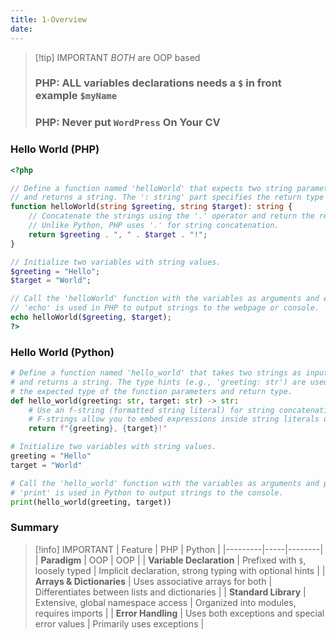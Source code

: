 ```yaml
---
title: 1-Overview
date: 
---
```


> [!tip] IMPORTANT
> *BOTH* are OOP based
>
> ### PHP: ALL variables declarations needs a ``$`` in front example `$myName`
>
> ### PHP: Never put ``WordPress`` On Your CV
>


### Hello World (PHP)


```php
<?php

// Define a function named 'helloWorld' that expects two string parameters
// and returns a string. The ': string' part specifies the return type of the function.
function helloWorld(string $greeting, string $target): string {
    // Concatenate the strings using the '.' operator and return the result.
    // Unlike Python, PHP uses '.' for string concatenation.
    return $greeting . ", " . $target . "!";
}

// Initialize two variables with string values.
$greeting = "Hello";
$target = "World";

// Call the 'helloWorld' function with the variables as arguments and echo the result.
// 'echo' is used in PHP to output strings to the webpage or console.
echo helloWorld($greeting, $target);
?>
```

### Hello World (Python)
```python
# Define a function named 'hello_world' that takes two strings as input
# and returns a string. The type hints (e.g., 'greeting: str') are used for indicating 
# the expected type of the function parameters and return type.
def hello_world(greeting: str, target: str) -> str:
    # Use an f-string (formatted string literal) for string concatenation.
    # F-strings allow you to embed expressions inside string literals using curly braces.
    return f"{greeting}, {target}!"

# Initialize two variables with string values.
greeting = "Hello"
target = "World"

# Call the 'hello_world' function with the variables as arguments and print the result.
# 'print' is used in Python to output strings to the console.
print(hello_world(greeting, target))
```




### Summary
> [!info] IMPORTANT
> | Feature | PHP | Python |
> |---------|-----|--------|
> | **Paradigm** | OOP | OOP |
> | **Variable Declaration** | Prefixed with ``$``, loosely typed | Implicit declaration, strong typing with optional hints |
> | **Arrays & Dictionaries** | Uses associative arrays for both | Differentiates between lists and dictionaries |
> | **Standard Library** | Extensive, global namespace access | Organized into modules, requires imports |
> | **Error Handling** | Uses both exceptions and special error values | Primarily uses exceptions |

